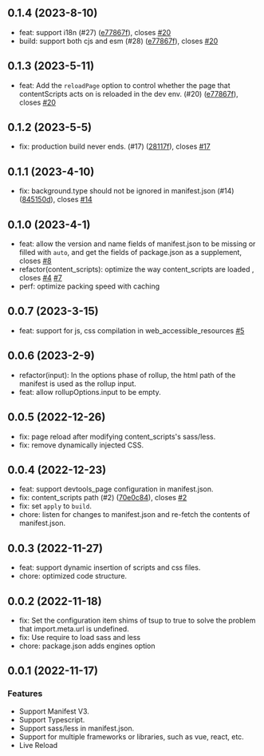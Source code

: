 


## 0.1.4 (2023-8-10)
+ feat: support i18n (#27) ([e77867f](https://github.com/Jervis2049/vite-plugin-crx-mv3/commit/1bfcc91)), closes [#20](https://github.com/Jervis2049/vite-plugin-crx-mv3/issues/27)
+ build: support both cjs and esm (#28) ([e77867f](https://github.com/Jervis2049/vite-plugin-crx-mv3/commit/1f9dd59)), closes [#20](https://github.com/Jervis2049/vite-plugin-crx-mv3/issues/28)
## 0.1.3 (2023-5-11)
+ feat: Add the `reloadPage` option to control whether the page that contentScripts acts on is reloaded in the dev env. (#20) ([e77867f](https://github.com/Jervis2049/vite-plugin-crx-mv3/commit/e77867f)), closes [#20](https://github.com/Jervis2049/vite-plugin-crx-mv3/issues/20)

## 0.1.2 (2023-5-5)
+ fix: production build never ends. (#17) ([28117f](https://github.com/Jervis2049/vite-plugin-crx-mv3/commit/28117f)), closes [#17](https://github.com/Jervis2049/vite-plugin-crx-mv3/issues/17)

## 0.1.1 (2023-4-10)
+ fix: background.type should not be ignored in manifest.json (#14) ([845150d](https://github.com/Jervis2049/vite-plugin-crx-mv3/commit/845150d)), closes [#14](https://github.com/Jervis2049/vite-plugin-crx-mv3/issues/14)

## 0.1.0 (2023-4-1)

+ feat: allow the version and name fields of manifest.json to be missing or filled with `auto`, and get the fields of package.json as a supplement, closes [#8](https://github.com/Jervis2049/vite-plugin-crx-mv3/issues/8)
+ refactor(content_scripts): optimize the way content_scripts are loaded , closes [#4](https://github.com/Jervis2049/vite-plugin-crx-mv3/issues/4) [#7](https://github.com/Jervis2049/vite-plugin-crx-mv3/issues/7)
+ perf: optimize packing speed with caching

## 0.0.7 (2023-3-15)
+ feat: support for js, css compilation in web_accessible_resources [#5](https://github.com/Jervis2049/vite-plugin-crx-mv3/issues/5)

## 0.0.6 (2023-2-9)
+ refactor(input):  In the options phase of rollup, the html path of the manifest is used as the rollup input.
+ feat: allow rollupOptions.input to be empty.

## 0.0.5 (2022-12-26)
+ fix: page reload after modifying content_scripts's sass/less.
+ fix: remove dynamically injected CSS.

## 0.0.4 (2022-12-23)
+ feat: support devtools_page configuration in manifest.json. 
+ fix: content_scripts path (#2) ([70e0c84](https://github.com/Jervis2049/vite-plugin-crx-mv3/commit/70e0c84)), closes [#2](https://github.com/Jervis2049/vite-plugin-crx-mv3/issues/2)
+ fix: set `apply` to `build`.
+ chore: listen for changes to manifest.json and re-fetch the contents of manifest.json.

## 0.0.3 (2022-11-27)

+ feat: support dynamic insertion of scripts and css files.
+ chore: optimized code structure.

## 0.0.2 (2022-11-18)

+ fix: Set the configuration item shims of tsup to true to solve the problem that import.meta.url is undefined.
+ fix: Use require to load sass and less
+ chore: package.json adds engines option

## 0.0.1 (2022-11-17)
### Features

+ Support Manifest V3.
+ Support Typescript.
+ Support sass/less in manifest.json.
+ Support for multiple frameworks or libraries, such as vue, react, etc.
+ Live Reload
